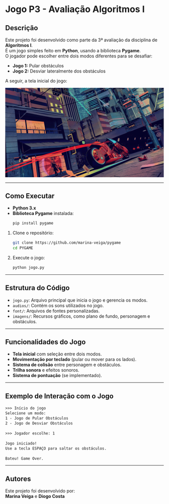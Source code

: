 # Jogo P3 - Avaliação Algoritmos I

## Descrição

Este projeto foi desenvolvido como parte da 3ª avaliação da disciplina de **Algoritmos I**.  
É um jogo simples feito em **Python**, usando a biblioteca **Pygame**.  
O jogador pode escolher entre dois modos diferentes para se desafiar:

- **Jogo 1:** Pular obstáculos
- **Jogo 2:** Desviar lateralmente dos obstáculos

A seguir, a tela inicial do jogo:

![Tela Inicial](imagens/menu.jpg)

---

## Como Executar

- **Python 3.x**
- **Biblioteca Pygame** instalada:  
  ```bash
  pip install pygame
  ```

1. Clone o repositório:
   ```bash
   git clone https://github.com/marina-veiga/pygame
   cd PYGAME
   ```

2. Execute o jogo:
   ```bash
   python jogo.py
   ```

---

## Estrutura do Código

- `jogo.py`: Arquivo principal que inicia o jogo e gerencia os modos.
- `audios/`: Contém os sons utilizados no jogo.
- `font/`: Arquivos de fontes personalizadas.
- `imagens/`: Recursos gráficos, como plano de fundo, personagem e obstáculos.

---

## Funcionalidades do Jogo

- **Tela inicial** com seleção entre dois modos.
- **Movimentação por teclado** (pular ou mover para os lados).
- **Sistema de colisão** entre personagem e obstáculos.
- **Trilha sonora** e efeitos sonoros.
- **Sistema de pontuação** (se implementado).

---

## Exemplo de Interação com o Jogo

```plaintext
>>> Início do jogo
Selecione um modo:
1 - Jogo de Pular Obstáculos
2 - Jogo de Desviar Obstáculos

>>> Jogador escolhe: 1

Jogo iniciado!
Use a tecla ESPAÇO para saltar os obstáculos.

Bateu! Game Over.
```

---

## Autores

Este projeto foi desenvolvido por:  
**Marina Veiga** e **Diogo Costa**
